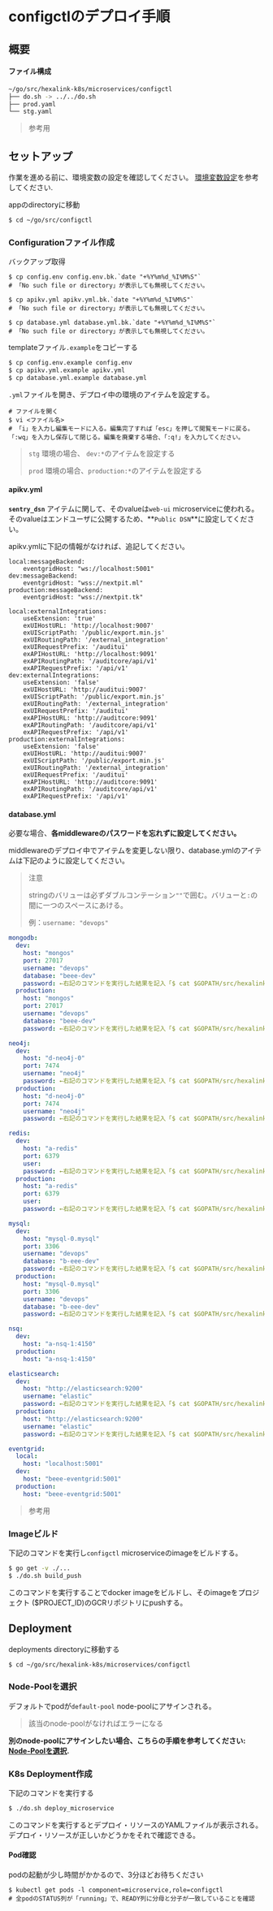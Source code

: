 # configctlのデプロイ手順

## 概要

#### ファイル構成

```bash
~/go/src/hexalink-k8s/microservices/configctl
├── do.sh -> ../../do.sh
├── prod.yaml
└── stg.yaml
```

> 参考用

## セットアップ

作業を進める前に、環境変数の設定を確認してください。
[環境変数設定](prepare_envvars.md)を参考してください.

appのdirectoryに移動

```bash
$ cd ~/go/src/configctl
```

### Configurationファイル作成

バックアップ取得

```
$ cp config.env config.env.bk.`date "+%Y%m%d_%I%M%S"`
# 「No such file or directory」が表示しても無視してください。

$ cp apikv.yml apikv.yml.bk.`date "+%Y%m%d_%I%M%S"`
# 「No such file or directory」が表示しても無視してください。

$ cp database.yml database.yml.bk.`date "+%Y%m%d_%I%M%S"`
# 「No such file or directory」が表示しても無視してください。
```
templateファイル`.example`をコピーする

```bash
$ cp config.env.example config.env
$ cp apikv.yml.example apikv.yml
$ cp database.yml.example database.yml
```

 `.yml`ファイルを開き、デプロイ中の環境のアイテムを設定する。

```
# ファイルを開く
$ vi <ファイル名>
# 「i」を入力し編集モードに入る。編集完了すれば「esc」を押して閲覧モードに戻る。「:wq」を入力し保存して閉じる。編集を廃棄する場合、「:q!」を入力してください。
```
> `stg` 環境の場合、 `dev:*`のアイテムを設定する
>
> `prod` 環境の場合、`production:*`のアイテムを設定する

#### apikv.yml

**`sentry_dsn`** アイテムに関して、そのvalueは`web-ui` microserviceに使われる。そのvalueはエンドユーザに公開するため、**`Public DSN`**に設定してください。

apikv.ymlに下記の情報がなければ、追記してください。

```
local:messageBackend:
    eventgridHost: "ws://localhost:5001"
dev:messageBackend:
    eventgridHost: "wss://nextpit.ml"
production:messageBackend:
    eventgridHost: "wss://nextpit.tk"

local:externalIntegrations:
    useExtension: 'true'
    exUIHostURL: 'http://localhost:9007'
    exUIScriptPath: '/public/export.min.js'
    exUIRoutingPath: '/external_integration'
    exUIRequestPrefix: '/auditui'
    exAPIHostURL: 'http://localhost:9091'
    exAPIRoutingPath: '/auditcore/api/v1'
    exAPIRequestPrefix: '/api/v1'
dev:externalIntegrations:
    useExtension: 'false'
    exUIHostURL: 'http://auditui:9007'
    exUIScriptPath: '/public/export.min.js'
    exUIRoutingPath: '/external_integration'
    exUIRequestPrefix: '/auditui'
    exAPIHostURL: 'http://auditcore:9091'
    exAPIRoutingPath: '/auditcore/api/v1'
    exAPIRequestPrefix: '/api/v1'
production:externalIntegrations:
    useExtension: 'false'
    exUIHostURL: 'http://auditui:9007'
    exUIScriptPath: '/public/export.min.js'
    exUIRoutingPath: '/external_integration'
    exUIRequestPrefix: '/auditui'
    exAPIHostURL: 'http://auditcore:9091'
    exAPIRoutingPath: '/auditcore/api/v1'
    exAPIRequestPrefix: '/api/v1'
```


#### database.yml

必要な場合、**各middlewareのパスワードを忘れずに設定してください。** 

middlewareのデプロイ中でアイテムを変更しない限り、database.ymlのアイテムは下記のように設定してください。

>注意
>
>stringのバリューは必ずダブルコンテーション`""`で囲む。バリューと`:`の間に一つのスペースにあける。
>
>例：`username: "devops"`


```yaml
mongodb:
  dev:
    host: "mongos"
    port: 27017
    username: "devops"
    database: "beee-dev"
    password: ←右記のコマンドを実行した結果を記入「$ cat $GOPATH/src/hexalink-k8s/middlewares/mongodb/${ENVIRONMENT}_password.txt」
  production:
    host: "mongos"
    port: 27017
    username: "devops"
    database: "beee-dev"
    password: ←右記のコマンドを実行した結果を記入「$ cat $GOPATH/src/hexalink-k8s/middlewares/mongodb/${ENVIRONMENT}_password.txt」

neo4j:
  dev:
    host: "d-neo4j-0"
    port: 7474
    username: "neo4j"
    password: ←右記のコマンドを実行した結果を記入「$ cat $GOPATH/src/hexalink-k8s/middlewares/neo4j/${ENVIRONMENT}_password.txt」
  production:
    host: "d-neo4j-0"
    port: 7474
    username: "neo4j"
    password: ←右記のコマンドを実行した結果を記入「$ cat $GOPATH/src/hexalink-k8s/middlewares/neo4j/${ENVIRONMENT}_password.txt」

redis:
  dev:
    host: "a-redis"
    port: 6379
    user: 
    password: ←右記のコマンドを実行した結果を記入「$ cat $GOPATH/src/hexalink-k8s/middlewares/redis/${ENVIRONMENT}_password.txt」
  production:
    host: "a-redis"
    port: 6379
    user:
    password: ←右記のコマンドを実行した結果を記入「$ cat $GOPATH/src/hexalink-k8s/middlewares/redis/${ENVIRONMENT}_password.txt」

mysql:
  dev:
    host: "mysql-0.mysql"
    port: 3306
    username: "devops"
    database: "b-eee-dev"
    password: ←右記のコマンドを実行した結果を記入「$ cat $GOPATH/src/hexalink-k8s/middlewares/mysql/secrets/user.password」
  production:
    host: "mysql-0.mysql"
    port: 3306
    username: "devops"
    database: "b-eee-dev"
    password: ←右記のコマンドを実行した結果を記入「$ cat $GOPATH/src/hexalink-k8s/middlewares/mysql/secrets/user.password」

nsq:
  dev:
    host: "a-nsq-1:4150"
  production:
    host: "a-nsq-1:4150"

elasticsearch:
  dev:
    host: "http://elasticsearch:9200"
    username: "elastic"
    password: ←右記のコマンドを実行した結果を記入「$ cat $GOPATH/src/hexalink-k8s/middlewares/elasticsearch/${ENVIRONMENT}_password.txt」
  production:
    host: "http://elasticsearch:9200"
    username: "elastic"
    password: ←右記のコマンドを実行した結果を記入「$ cat $GOPATH/src/hexalink-k8s/middlewares/elasticsearch/${ENVIRONMENT}_password.txt」

eventgrid:
  local:
    host: "localhost:5001"
  dev:
    host: "beee-eventgrid:5001"
  production:
    host: "beee-eventgrid:5001"
```

> 参考用

### Imageビルド

下記のコマンドを実行し`configctl` microserviceのimageをビルドする。

```bash
$ go get -v ./...
$ ./do.sh build_push
```

このコマンドを実行することでdocker imageをビルドし、そのimageをプロジェクト ($PROJECT_ID)のGCRリポジトリにpushする。


## Deployment

deployments directoryに移動する

```bash
$ cd ~/go/src/hexalink-k8s/microservices/configctl
```

### Node-Poolを選択

デフォルトでpodが`default-pool` node-poolにアサインされる。
> 該当のnode-poolがなければエラーになる

**別のnode-poolにアサインしたい場合、こちらの手順を参考してください: [Node-Poolを選択](selecting_node-pool.md).**


### K8s Deployment作成

下記のコマンドを実行する

```bash
$ ./do.sh deploy_microservice
```

このコマンドを実行するとデプロイ・リソースのYAMLファイルが表示される。デプロイ・リソースが正しいかどうかをそれで確認できる。

#### Pod確認
podの起動が少し時間がかかるので、3分ほどお待ちください

```
$ kubectl get pods -l component=microservice,role=configctl
# 全podのSTATUS列が「running」で、READY列に分母と分子が一致していることを確認
```
